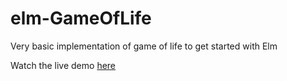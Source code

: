 # elm-GameOfLife
Very basic implementation of game of life to get started with Elm

Watch the live demo [here](https://jovaneyck.github.io/elm-gol.html)
